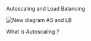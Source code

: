 Autoscaling and Load Balancing 

![New diagram AS and LB](https://user-images.githubusercontent.com/126012715/234576506-5f85a8d2-b628-4fd1-b246-711bd02c69f7.png)

What is Autoscaling ?

